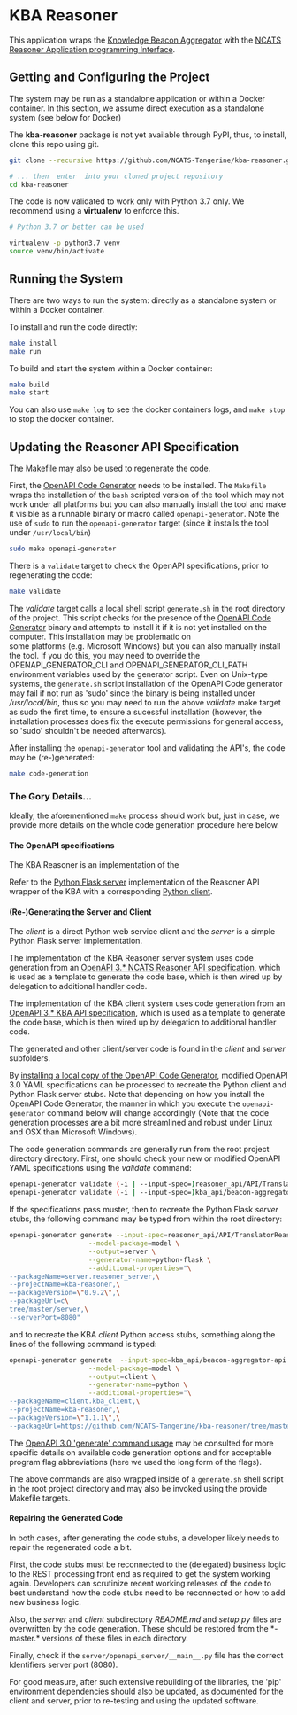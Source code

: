 # KBA Reasoner

This application wraps the [Knowledge Beacon Aggregator](https://github.com/NCATS-Tangerine/beacon-aggregator) 
with the [NCATS Reasoner Application programming Interface](https://github.com/NCATS-Tangerine/NCATS-ReasonerStdAPI).

## Getting and Configuring the Project

The system may be run as a standalone application or within a Docker container. In this section, we assume direct 
execution as a standalone system (see below for Docker)

The **kba-reasoner** package is not yet available through PyPI, thus, to install, clone this repo using git.

```bash
git clone --recursive https://github.com/NCATS-Tangerine/kba-reasoner.git

# ... then  enter  into your cloned project repository
cd kba-reasoner
```

The code is now validated to work only with Python 3.7 only.  We recommend using a **virtualenv** to enforce this.

```bash
# Python 3.7 or better can be used

virtualenv -p python3.7 venv
source venv/bin/activate
```

## Running the System

There are two ways to run the system: directly as a standalone system or within a Docker container.

To install and run the code directly: 

```bash
make install
make run
```

To build and start the system within a Docker container:

```bash
make build
make start
```

You can also use `make log` to see the docker containers logs, and `make stop` to stop the docker container.

## Updating the Reasoner API Specification

The Makefile may also be used to regenerate the code.

First, the [OpenAPI Code Generator](https://openapi-generator.tech/docs/installation) needs to be installed. The
`Makefile` wraps the installation of the `bash` scripted version of the tool which may not work under all platforms but 
you can also manually install the tool and make it visible as a runnable binary or macro called `openapi-generator`. 
Note the use of `sudo` to run the `openapi-generator` target (since it installs the tool under `/usr/local/bin`) 

```bash
sudo make openapi-generator
```

There is a `validate` target to check the OpenAPI specifications, prior to regenerating the code:

```bash
make validate
```

The *validate* target calls a local shell script `generate.sh` in the root directory of the project.  This script 
checks for the presence of the [OpenAPI Code Generator](https://openapi-generator.tech/docs/installation) 
binary and attempts to install it if it is not yet installed on the computer. This installation may be problematic on  
some platforms (e.g. Microsoft Windows) but you can also manually install the tool. If you do this, you may need to 
override the OPENAPI_GENERATOR_CLI and OPENAPI_GENERATOR_CLI_PATH environment variables used by the generator script.
Even on Unix-type systems, the `generate.sh` script installation of the OpenAPI Code generator may fail if not run as 
'sudo' since the binary is being installed under _/usr/local/bin_, thus so you may need to run the above *validate* 
make target as sudo the first time, to ensure a sucessful installation (however, the installation processes does 
fix the execute permissions for general access, so 'sudo' shouldn't be needed afterwards).
 
After installing the `openapi-generator` tool and validating the API's, the code may be (re-)generated:

```bash
make code-generation
```

### The Gory Details...

Ideally, the aforementioned `make` process should work but, just in case, we provide more details on the whole code 
generation procedure here below.

#### The OpenAPI specifications

The KBA Reasoner is an implementation of the 

Refer to the [Python Flask server](./server) implementation of the Reasoner API wrapper of the KBA with 
a corresponding [Python client](./client).  

#### (Re-)Generating the Server and Client

The *client* is a direct Python web service client and the *server* is a simple Python Flask server implementation.

The implementation of the KBA Reasoner server system uses code generation from an 
[OpenAPI 3.* NCATS Reasoner API specification](./reasoner_api/API/TranslatorReasonersAPI.yaml), 
which is used as a template to generate the code base, which is then wired up by delegation to additional handler code.  
 
The implementation of the KBA client system uses code generation from an 
[OpenAPI 3.* KBA API specification](./kba_api/beacon-aggregator-api.yaml), 
which is used as a template to generate the code base, which is then wired up by delegation to additional handler code.  
 
The generated and other client/server code is found in the *client* and  *server* subfolders.

By [installing a local copy of the OpenAPI Code Generator](https://openapi-generator.tech/docs/installation), 
modified OpenAPI 3.0 YAML specifications can be processed to recreate the Python client and Python Flask server stubs.
Note that depending on how you install the OpenAPI Code Generator, the manner in which you execute the 
 `openapi-generator` command below will change accordingly (Note that the code generation processes are a bit more 
 streamlined and robust under Linux and OSX than Microsoft Windows).

The code generation commands are generally run from the root project directory directory.  First, one should check 
your new or modified OpenAPI YAML specifications using the _validate_ command:

```bash
openapi-generator validate (-i | --input-spec=)reasoner_api/API/TranslatorReasonersAPI.yaml
openapi-generator validate (-i | --input-spec=)kba_api/beacon-aggregator-api.yaml
```

If the specifications pass muster, then to recreate the Python Flask *server* stubs, the following command may 
be typed from within the root directory:

```bash
openapi-generator generate --input-spec=reasoner_api/API/TranslatorReasonersAPI.yaml \
                    --model-package=model \
                    --output=server \
                    --generator-name=python-flask \
                    --additional-properties="\
--packageName=server.reasoner_server,\
--projectName=kba-reasoner,\
—-packageVersion=\"0.9.2\",\
--packageUrl=c\
tree/master/server,\
--serverPort=8080"
```

and to recreate the KBA *client* Python access stubs, something along the lines of the following command is typed:

```bash
openapi-generator generate  --input-spec=kba_api/beacon-aggregator-api.yaml \
                    --model-package=model \
                    --output=client \
                    --generator-name=python \
                    --additional-properties="\
--packageName=client.kba_client,\
--projectName=kba-reasoner,\
—-packageVersion=\"1.1.1\",\
--packageUrl=https://github.com/NCATS-Tangerine/kba-reasoner/tree/master/client"
```

The [OpenAPI 3.0 'generate' command usage](https://openapi-generator.tech/docs/usage#generate) may be consulted
for more specific details on available code generation options and for acceptable program flag abbreviations (here we
used the long form of the flags).

The above commands are also wrapped inside of a `generate.sh` shell script in the root project directory and 
may also be invoked using the provide Makefile targets.

#### Repairing the Generated Code

In both cases, after generating the code stubs, a developer likely needs to repair the regenerated code a bit.

First, the code stubs must be reconnected to the (delegated) business logic to the REST processing front end as 
required to get the system working again.  Developers can scrutinize recent working releases of the code to 
best understand how the code stubs need to be reconnected or how to add new business logic.

Also, the *server* and *client* subdirectory _README.md_ and _setup.py_ files are overwritten by the code generation. 
These should be restored from the \*-master.\* versions of these files in each directory.
 
Finally, check if the `server/openapi_server/__main__.py` file has the correct Identifiers server port (8080).

For good measure, after such extensive rebuilding of the libraries, the 'pip' environment dependencies should also 
be updated, as documented for the client and server, prior to re-testing and using the updated software.
